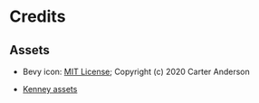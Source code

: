 # Credits

## Assets

* Bevy icon: [MIT License](licenses/Bevy_MIT_License.md); Copyright (c) 2020 Carter Anderson

* [Kenney assets](https://kenney.nl)